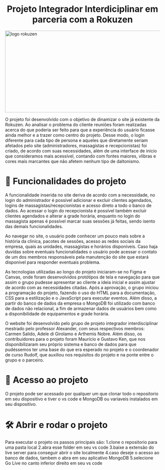 <h1 align="center"> Projeto Integrador Interdiciplinar em parceria com a Rokuzen </h1> 
<img width="666" height="265" margin-left=100px alt="logo rokuzen" src="https://github.com/user-attachments/assets/a95c3c8c-3e6c-43f9-8112-a9875070126a" />

O projeto foi desenvolvido com o objetivo de dinamizar o site já existente da Rokuzen. Ao analisar o problema do cliente reuniões foram realizadas acerca do que poderia ser feito para que a experiência do usuário ficasse ainda melhor e a trazer como centro do projeto. Desse modo, o login diferente para cada tipo de persona e aqueles que diretamente seriam afetados pelo site (administradores, massagistas e recepcionistas) foi criado, de acordo com suas necessidades, além de uma interface de inicio que consideramos mais acessível, contando com fontes maiores, vlibras e cores mais marcantes que não afetem nenhum tipo de daltonismo.

# 🔨 Funcionalidades do projeto

A funcionalidade inserida no site deriva de acordo com a necessidade, no login do administrador é possível adicionar e excluir clientes agendados, logins de massagistas/recepcionistas e acesso direto a todo o banco de dados. Ao acessar o login do recepcionista é possível também excluir clientes agendados e alterar a grade horária, enquanto no login do massagista apenas é possível marcar suas sessões já feitas, sendo isento das demais funcionalidades.

Ao navegar no site, o usuário pode conhecer um pouco mais sobre a história da clinica, pacotes de sessões, acesso as redes sociais da empresa, quais as unidades, massagistas e horários disponíveis. Caso haja duvidas sobre eventuais funcionalidades o usuário pode acessar o contato de um dos membros responsáveis pela manutenção do site que estará disponível para responder eventuais problema.

As tecnologias utilizadas ao longo do projeto iniciaram-se no Figma e Canvas, onde foram desenvolvidos protótipos de tela e navegação para que assim o grupo pudesse apresentar ao cliente a ideia inicial e assim ajustar de acordo com as necessidades citadas. Após a aprovação, o grupo iniciou a programação do projeto, fazendo o uso do HTML para a documentação, CSS para a estilização e o JavaScript para executar eventos. Além disso, a partir do banco de dados da empresa o MongoDB foi utilizado com banco de dados não relacional, a fim de armazenar dados de usuários bem como a disponibilidade de equipamentos e grade horária.

O website foi desenvolvido pelo grupo de projeto integrador interdisciplinar mestrado pelo professor Alexander, com seus respectivos membros: Carmen Salido, Adele di Girolamo e Arthemis Nobre. Além disso, os contribuidores para o projeto foram Maurício e Gustavo Ken, que nos disponibilizaram seu próprio sistema e banco de dados para que pudéssemos ter uma base do que era esperado no projeto e o coordenador de curso Rudolf, que auxiliou nos requisitos do projeto e na ponte entre o grupo e o parceiro.


# 📁 Acesso ao projeto

O projeto pode ser acessado por qualquer um que clonar todo o repositorio em seu dispositivo e tiver o vs code e MongoDB ou variaveis instalados em seu dispositivo.

# 🛠️ Abrir e rodar o projeto
Para executar o projeto os passos principais são:
1.clone o repositorio para uma pasta local
2.abra esse folder em seu vs code
3.baixe a extensão do live server para conseguir abrir o site localmente
4.caso deseje o acesso ao banco de dados, tambem o abra em seu aplicativo MongoDB
5.selecione Go Live no canto inferior direito em seu vs code

